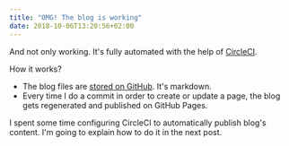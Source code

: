 ```yaml
---
title: "OMG! The blog is working"
date: 2018-10-06T13:20:56+02:00
---
```


And not only working. It's fully automated with the help of [CircleCI](https://circleci.com).

How it works?

* The blog files are [stored on GitHub](https://github.com/sneas/blog/tree/master/content). It's markdown.
* Every time I do a commit in order to create or update a page, the blog gets regenerated and published on GitHub Pages.

I spent some time configuring CircleCI to automatically publish blog's content. I'm going to explain how to do it in the next post.   

